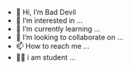 - 👋 Hi, I’m Bad Devil
- 👀 I’m interested in ...
- 🌱 I’m currently learning ...
- 💞️ I’m looking to collaborate on ...
- 📫 How to reach me ...
- 👨‍🎓 i am student ...

<!---
Bad Devilt/Bad Devil is a ✨ special ✨ repository because its `README.md` (this file) appears on your GitHub profile.
You can click the Preview link to take a look at your changes.
--->
